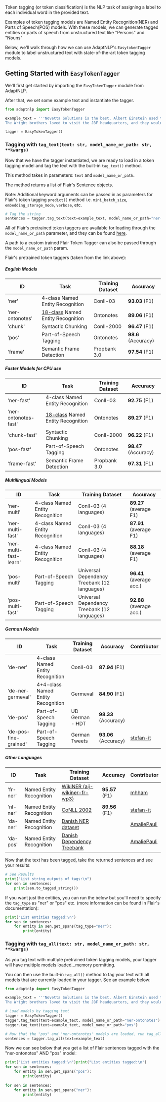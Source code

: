 Token tagging (or token classification) is the NLP task of assigning a label to each individual word in the
provided text.

Examples of token tagging models are Named Entity Recognition(NER) and Parts of Speech(POS) models.  With these models,
we can generate tagged entities or parts of speech from unstructured text like "Persons" and "Nouns"

Below, we'll walk through how we can use AdaptNLP's `EasytokenTagger` module to label unstructured text with
state-of-the-art token tagging models.


## Getting Started with `EasyTokenTagger`

We'll first get started by importing the `EasyTokenTagger` module from AdaptNLP.

After that, we set some example text and instantiate the tagger.

```python
from adaptnlp import EasyTokenTagger

example_text = '''Novetta Solutions is the best. Albert Einstein used to be employed at Novetta Solutions. 
The Wright brothers loved to visit the JBF headquarters, and they would have a chat with Albert.'''

tagger = EasyTokenTagger()
```

### Tagging with `tag_text(text: str, model_name_or_path: str, **kwargs)`

Now that we have the tagger instantiated, we are ready to load in a token tagging model and tag the text with 
the built-in `tag_text()` method.  

This method takes in parameters: `text` and `model_name_or_path`.
 
The method returns a list of Flair's Sentence objects.

Note: Additional keyword arguments can be passed in as parameters for Flair's token tagging `predict()` method i.e. 
`mini_batch_size`, `embedding_storage_mode`, `verbose`, etc.

```python
# Tag the string
sentences = tagger.tag_text(text=example_text, model_name_or_path="ner-ontonotes")
```

All of Flair's pretrained token taggers are available for loading through the `model_name_or_path` parameter, 
and they can be found [here](https://github.com/flairNLP/flair/blob/master/resources/docs/TUTORIAL_2_TAGGING.md).

A path to a custom trained Flair Token Tagger can also be passed through the `model_name_or_path` param.

Flair's pretrained token taggers (taken from the link above):

##### English Models
| ID | Task | Training Dataset | Accuracy |
| -------------    | ------------- |------------- |------------- |
| 'ner' | 4-class Named Entity Recognition |  Conll-03  |  **93.03** (F1) |
| 'ner-ontonotes' | [18-class](https://spacy.io/api/annotation#named-entities) Named Entity Recognition |  Ontonotes  |  **89.06** (F1) |
| 'chunk' |  Syntactic Chunking   |  Conll-2000     |  **96.47** (F1) |
| 'pos' |  Part-of-Speech Tagging |  Ontonotes     |  **98.6** (Accuracy) |
| 'frame'  |   Semantic Frame Detection |  Propbank 3.0     |  **97.54** (F1) |

##### Faster Models for CPU use
| ID | Task | Training Dataset | Accuracy |
| -------------    | ------------- |------------- |------------- |
| 'ner-fast' | 4-class Named Entity Recognition |  Conll-03  |  **92.75** (F1) |
| 'ner-ontonotes-fast' | [18-class](https://spacy.io/api/annotation#named-entities) Named Entity Recognition |  Ontonotes  |  **89.27** (F1) |
| 'chunk-fast' |  Syntactic Chunking   |  Conll-2000     |  **96.22** (F1) |
| 'pos-fast' |  Part-of-Speech Tagging |  Ontonotes     |  **98.47** (Accuracy) |
| 'frame-fast'  |   Semantic Frame Detection | Propbank 3.0     |  **97.31** (F1) |

##### Multilingual Models
| ID | Task | Training Dataset | Accuracy |
| -------------    | ------------- |------------- |------------- |
| 'ner-multi' | 4-class Named Entity Recognition |  Conll-03 (4 languages)  |  **89.27**  (average F1) |
| 'ner-multi-fast' | 4-class Named Entity Recognition |  Conll-03 (4 languages)  |  **87.91**  (average F1) |
| 'ner-multi-fast-learn' | 4-class Named Entity Recognition |  Conll-03 (4 languages)  |  **88.18**  (average F1) |
| 'pos-multi' |  Part-of-Speech Tagging   |  Universal Dependency Treebank (12 languages)  |  **96.41** (average acc.) |
| 'pos-multi-fast' |  Part-of-Speech Tagging |  Universal Dependency Treebank (12 languages)  |  **92.88** (average acc.) |

##### German Models
| ID | Task | Training Dataset | Accuracy | Contributor |
| -------------    | ------------- |------------- |------------- |------------- |
| 'de-ner' | 4-class Named Entity Recognition |  Conll-03  |  **87.94** (F1) | |
| 'de-ner-germeval' | 4+4-class Named Entity Recognition |  Germeval  |  **84.90** (F1) | |
| 'de-pos' | Part-of-Speech Tagging |  UD German - HDT  |  **98.33** (Accuracy) | |
| 'de-pos-fine-grained' | Part-of-Speech Tagging |  German Tweets  |  **93.06** (Accuracy) | [stefan-it](https://github.com/stefan-it/flair-experiments/tree/master/pos-twitter-german) |

##### Other Languages
| ID | Task | Training Dataset | Accuracy | Contributor |
| -------------    | ------------- |------------- |------------- |------------- |
| 'fr-ner' | Named Entity Recognition |  [WikiNER (aij-wikiner-fr-wp3)](https://github.com/dice-group/FOX/tree/master/input/Wikiner)  |  **95.57** (F1) | [mhham](https://github.com/mhham) |
| 'nl-ner' | Named Entity Recognition |  [CoNLL 2002](https://www.clips.uantwerpen.be/conll2002/ner/)  |  **89.56** (F1) | [stefan-it](https://github.com/stefan-it/flair-experiments/tree/master/conll2002-ner-dutch) |
| 'da-ner' | Named Entity Recognition |  [Danish NER dataset](https://github.com/alexandrainst/danlp)  |   | [AmaliePauli](https://github.com/AmaliePauli) |
| 'da-pos' | Named Entity Recognition |  [Danish Dependency Treebank](https://github.com/UniversalDependencies/UD_Danish-DDT/blob/master/README.md)  |  | [AmaliePauli](https://github.com/AmaliePauli) |

Now that the text has been tagged, take the returned sentences and see your results:

```python
# See Results
print("List string outputs of tags:\n")
for sen in sentences:
    print(sen.to_tagged_string())
```

If you want just the entities, you can run the below but you'll need to specify the `tag_type` as "ner" or "pos" etc.
(more information can be found in Flair's documentation):

```python
print("List entities tagged:\n")
for sen in sentences:
    for entity in sen.get_spans(tag_type="ner"):
        print(entity)
```


### Tagging with `tag_all(text: str, model_name_or_path: str, **kwargs)`

As you tag text with multiple pretrained token tagging models, your tagger will have multiple models loaded...memory
permitting.

You can then use the built-in `tag_all()` method to tag your text with all models that are currently loaded in your
tagger.  See an example below:


```python
from adaptnlp import EasyTokenTagger

example_text = '''Novetta Solutions is the best. Albert Einstein used to be employed at Novetta Solutions. 
The Wright brothers loved to visit the JBF headquarters, and they would have a chat with Albert.'''

# Load models by tagging text
tagger = EasyTokenTagger()
tagger.tag_text(text=example_text, model_name_or_path="ner-ontonotes")
tagger.tag_text(text=example_text, model_name_or_path="pos")

# Now that the "pos" and "ner-ontonotes" models are loaded, run tag_all()
sentences = tagger.tag_all(text=example_text)
```

Now we can see below that you get a list of Flair sentences tagged with the "ner-ontonotes" AND "pos" model:

```python
print("List entities tagged:\n")print("List entities tagged:\n")
for sen in sentences:
    for entity in sen.get_spans("pos"):
        print(entity)
        
for sen in sentences:
    for entity in sen.get_spans("ner"):
        print(entity)
```


